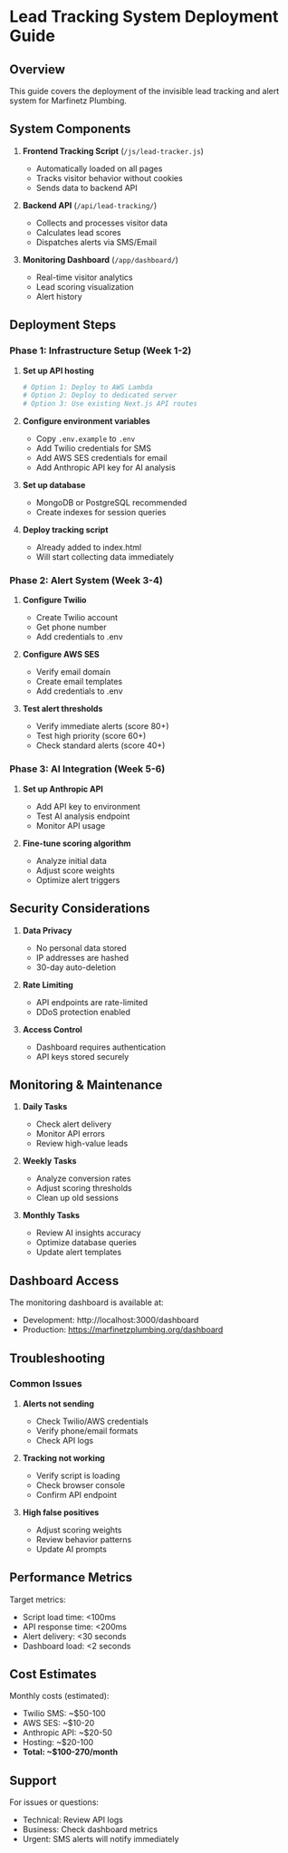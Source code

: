 # Lead Tracking System Deployment Guide

## Overview

This guide covers the deployment of the invisible lead tracking and alert system for Marfinetz Plumbing.

## System Components

1. **Frontend Tracking Script** (`/js/lead-tracker.js`)
   - Automatically loaded on all pages
   - Tracks visitor behavior without cookies
   - Sends data to backend API

2. **Backend API** (`/api/lead-tracking/`)
   - Collects and processes visitor data
   - Calculates lead scores
   - Dispatches alerts via SMS/Email

3. **Monitoring Dashboard** (`/app/dashboard/`)
   - Real-time visitor analytics
   - Lead scoring visualization
   - Alert history

## Deployment Steps

### Phase 1: Infrastructure Setup (Week 1-2)

1. **Set up API hosting**
   ```bash
   # Option 1: Deploy to AWS Lambda
   # Option 2: Deploy to dedicated server
   # Option 3: Use existing Next.js API routes
   ```

2. **Configure environment variables**
   - Copy `.env.example` to `.env`
   - Add Twilio credentials for SMS
   - Add AWS SES credentials for email
   - Add Anthropic API key for AI analysis

3. **Set up database**
   - MongoDB or PostgreSQL recommended
   - Create indexes for session queries

4. **Deploy tracking script**
   - Already added to index.html
   - Will start collecting data immediately

### Phase 2: Alert System (Week 3-4)

1. **Configure Twilio**
   - Create Twilio account
   - Get phone number
   - Add credentials to .env

2. **Configure AWS SES**
   - Verify email domain
   - Create email templates
   - Add credentials to .env

3. **Test alert thresholds**
   - Verify immediate alerts (score 80+)
   - Test high priority (score 60+)
   - Check standard alerts (score 40+)

### Phase 3: AI Integration (Week 5-6)

1. **Set up Anthropic API**
   - Add API key to environment
   - Test AI analysis endpoint
   - Monitor API usage

2. **Fine-tune scoring algorithm**
   - Analyze initial data
   - Adjust score weights
   - Optimize alert triggers

## Security Considerations

1. **Data Privacy**
   - No personal data stored
   - IP addresses are hashed
   - 30-day auto-deletion

2. **Rate Limiting**
   - API endpoints are rate-limited
   - DDoS protection enabled

3. **Access Control**
   - Dashboard requires authentication
   - API keys stored securely

## Monitoring & Maintenance

1. **Daily Tasks**
   - Check alert delivery
   - Monitor API errors
   - Review high-value leads

2. **Weekly Tasks**
   - Analyze conversion rates
   - Adjust scoring thresholds
   - Clean up old sessions

3. **Monthly Tasks**
   - Review AI insights accuracy
   - Optimize database queries
   - Update alert templates

## Dashboard Access

The monitoring dashboard is available at:
- Development: http://localhost:3000/dashboard
- Production: https://marfinetzplumbing.org/dashboard

## Troubleshooting

### Common Issues

1. **Alerts not sending**
   - Check Twilio/AWS credentials
   - Verify phone/email formats
   - Check API logs

2. **Tracking not working**
   - Verify script is loading
   - Check browser console
   - Confirm API endpoint

3. **High false positives**
   - Adjust scoring weights
   - Review behavior patterns
   - Update AI prompts

## Performance Metrics

Target metrics:
- Script load time: <100ms
- API response time: <200ms
- Alert delivery: <30 seconds
- Dashboard load: <2 seconds

## Cost Estimates

Monthly costs (estimated):
- Twilio SMS: ~$50-100
- AWS SES: ~$10-20
- Anthropic API: ~$20-50
- Hosting: ~$20-100
- **Total: ~$100-270/month**

## Support

For issues or questions:
- Technical: Review API logs
- Business: Check dashboard metrics
- Urgent: SMS alerts will notify immediately